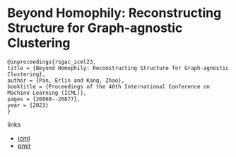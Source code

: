 # Beyond Homophily: Reconstructing Structure for Graph-agnostic Clustering

```
@inproceedings{rsgac_icml23,
title = {Beyond Homophily: Reconstructing Structure for Graph-agnostic Clustering},
author = {Pan, Erlin and Kang, Zhao},
booktitle = {Proceedings of the 40th International Conference on Machine Learning (ICML)},
pages = {26868--26877},
year = {2023}
}
```

links
- [icml](https://icml.cc/Conferences/2023/Schedule?showEvent=24995)
- [pmlr](https://proceedings.mlr.press/v202/pan23b.html)
